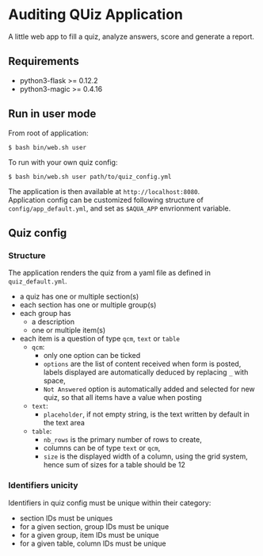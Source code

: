 # Auditing QUiz Application
A little web app to fill a quiz, analyze answers, score and generate a report.

## Requirements
- python3-flask >= 0.12.2
- python3-magic >= 0.4.16

## Run in user mode
From root of application:
```
$ bash bin/web.sh user 
```

To run with your own quiz config:
```
$ bash bin/web.sh user path/to/quiz_config.yml
```

The application is then available at `http://localhost:8080`.  
Application config can be customized following structure of `config/app_default.yml`, and set as `$AQUA_APP` envrionment variable.

## Quiz config 
### Structure
The application renders the quiz from a yaml file as defined in `quiz_default.yml`.  
- a quiz has one or multiple section(s)
- each section has one or multiple group(s)
- each group has
    - a description
    - one or multiple item(s)
- each item is a question of type `qcm`, `text` or `table`
    - `qcm`: 
        - only one option can be ticked
        - `options` are the list of content received when form is posted, labels displayed are automatically deduced by replacing `_` with space, 
        - `Not Answered` option is automatically added and selected for new quiz, so that all items have a value when posting
    - `text`: 
        - `placeholder`, if not empty string, is the text written by default in the text area
    - `table`: 
        - `nb_rows` is the primary number of rows to create, 
        - columns can be of type `text` or `qcm`,
        - `size` is the displayed width of a column, using the grid system, hence sum of sizes for a table should be 12

### Identifiers unicity
Identifiers in quiz config must be unique within their category:
- section IDs must be uniques
- for a given section, group IDs must be unique
- for a given group, item IDs must be unique
- for a given table, column IDs must be unique

